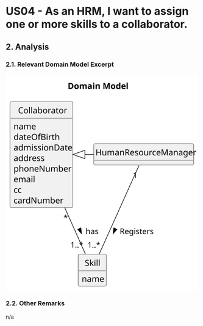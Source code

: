 # US04 - As an HRM, I want to assign one or more skills to a collaborator.

## 2. Analysis

### 2.1. Relevant Domain Model Excerpt 

![Domain Model](svg/us04-domain-model.svg)

### 2.2. Other Remarks

n/a